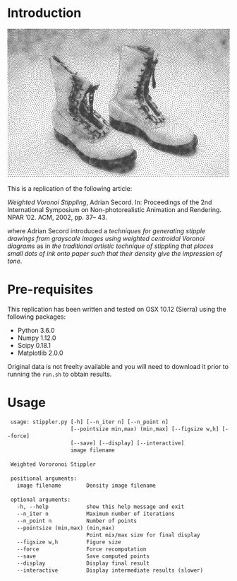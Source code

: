 
# Introduction

![](data/boots-stipple.png)

This is a replication of the following article:

*Weighted Voronoi Stippling*, Adrian Secord. In: Proceedings of the 2nd
International Symposium on Non-photorealistic Animation and
Rendering. NPAR ’02. ACM, 2002, pp. 37– 43.

where Adrian Secord introduced a *techniques for generating stipple drawings
from grayscale images using weighted centroidal Voronoi diagrams* as in *the
traditional artistic technique of stippling that places small dots of ink onto
paper such that their density give the impression of tone*.


# Pre-requisites

This replication has been written and tested on OSX 10.12 (Sierra) using the
following packages:

 * Python 3.6.0
 * Numpy 1.12.0
 * Scipy 0.18.1
 * Matplotlib 2.0.0
 
Original data is not freelty available and you will need to download it prior
to running the `run.sh` to obtain results.

# Usage

```
 usage: stippler.py [-h] [--n_iter n] [--n_point n]
                    [--pointsize min,max) (min,max] [--figsize w,h] [--force]
                    [--save] [--display] [--interactive]
                    image filename

 Weighted Vororonoi Stippler

 positional arguments:
   image filename        Density image filename

 optional arguments:
   -h, --help            show this help message and exit
   --n_iter n            Maximum number of iterations
   --n_point n           Number of points
   --pointsize (min,max) (min,max)
                         Point mix/max size for final display
   --figsize w,h         Figure size
   --force               Force recomputation
   --save                Save computed points
   --display             Display final result
   --interactive         Display intermediate results (slower)
```
